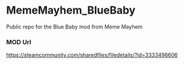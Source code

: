 # MemeMayhem_BlueBaby
Public repo for the Blue Baby mod from Meme Mayhem

### MOD Url
https://steamcommunity.com/sharedfiles/filedetails/?id=3333496606
